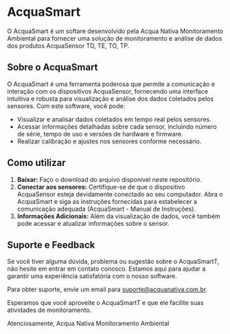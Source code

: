 # AcquaSmart

O AcquaSmart é um softare desenvolvido pela Acqua Nativa Monitoramento Ambiental para fornecer uma solução de monitoramento e análise de dados dos produtos AcquaSensor TD, TE, TO, TP.

## Sobre o AcquaSmart

O AcquaSmart é uma ferramenta poderosa que permite a comunicação e interação com os dispositivos AcquaSensor, fornecendo uma interface intuitiva e robusta para visualização e análise dos dados coletados pelos sensores. Com este software, você pode:

- Visualizar e analisar dados coletados em tempo real pelos sensores.
- Acessar informações detalhadas sobre cada sensor, incluindo número de série, tempo de uso e versões de hardware e firmware.
- Realizar calibração e ajustes nos sensores conforme necessário.

## Como utilizar

1. **Baixar:** Faço o download do arquivo disponível neste repositório.
2. **Conectar aos sensores:** Certifique-se de que o dispositivo AcquaSensor esteja devidamente conectado ao seu computador. Abra o AcquaSmart e siga as instruções fornecidas para estabelecer a comunicação adequada (AcquaSmart - Manual de Instruções).
3. **Informações Adicionais:** Além da visualização de dados, você também pode acessar e atualizar informações sobre o sensor.


## Suporte e Feedback

Se você tiver alguma dúvida, problema ou sugestão sobre o AcquaSmartT, não hesite em entrar em contato conosco. Estamos aqui para ajudar a 
garantir uma experiência satisfatória com o nosso software.

Para obter suporte, envie um email para suporte@acquanativa.com.br.

Esperamos que você aproveite o AcquaSmartT e que ele facilite suas atividades de monitoramento.

Atenciosamente,
Acqua Nativa Monitoramento Ambiental